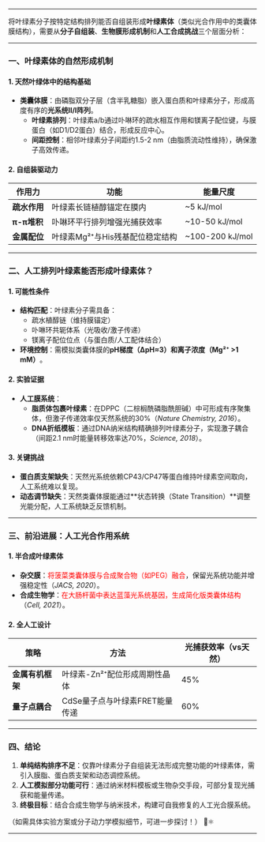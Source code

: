 
---

将叶绿素分子按特定结构排列能否自组装形成**叶绿素体**​（类似光合作用中的类囊体膜结构），需要从**分子自组装**、**生物膜形成机制**和**人工合成挑战**三个层面分析：

---

### ​**一、叶绿素体的自然形成机制**​

#### ​**1. 天然叶绿体中的结构基础**​

- ​**类囊体膜**​：由磷脂双分子层（含半乳糖脂）嵌入蛋白质和叶绿素分子，形成高度有序的**光系统II/I阵列**。
    - ​**叶绿素排列**​：叶绿素a/b通过卟啉环的疏水相互作用和镁离子配位键，与膜蛋白（如D1/D2蛋白）结合，形成反应中心。
    - ​**间距控制**​：相邻叶绿素分子间距约1.5-2 nm（由脂质流动性维持），确保激子高效传递。

#### ​**2. 自组装驱动力**​

|​**作用力**​|功能|能量尺度|
|---|---|---|
|​**疏水作用**​|叶绿素长链植醇锚定在膜内|~5 kJ/mol|
|​**π-π堆积**​|卟啉环平行排列增强光捕获效率|~10-50 kJ/mol|
|​**金属配位**​|叶绿素Mg²⁺与His残基配位稳定结构|~100-200 kJ/mol|

---

### ​**二、人工排列叶绿素能否形成叶绿素体？​**​

#### ​**1. 可能性条件**​

- ​**结构匹配**​：叶绿素分子需具备：
    - 疏水植醇链（维持膜锚定）
    - 卟啉环共轭体系（光吸收/激子传递）
    - 镁离子配位位点（与蛋白质/人工配体结合）
- ​**环境控制**​：需模拟类囊体膜的**pH梯度（ΔpH≈3）​**和**离子浓度（Mg²⁺ >1 mM）​**。

#### ​**2. 实验证据**​

- ​**人工膜系统**​：
    - ​**脂质体包裹叶绿素**​：在DPPC（二棕榈酰磷脂酰胆碱）中可形成有序聚集体，但激子传递效率仅天然系统的30%（_Nature Chemistry, 2016_）。
    - ​**DNA折纸模板**​：通过DNA纳米结构精确排列叶绿素分子，实现激子耦合（间距2.1 nm时能量转移效率达70%，_Science, 2018_）。

#### ​**3. 关键挑战**​

- ​**蛋白质支架缺失**​：天然光系统依赖CP43/CP47等蛋白维持叶绿素空间取向，人工系统难以复现。
- ​**动态调节缺失**​：天然类囊体膜能通过**状态转换（State Transition）​**调整光能分配，人工系统缺乏反馈机制。

---

### ​**三、前沿进展：人工光合作用系统**​

#### ​**1. 半合成叶绿素体**​

- ​**杂交膜**​：<span style="color:rgb(255, 0, 0)">将菠菜类囊体膜与合成聚合物（如PEG）融合</span>，保留光系统功能并增强稳定性（_JACS, 2020_）。
- ​**合成生物学**​：<span style="color:rgb(255, 0, 0)">在大肠杆菌中表达蓝藻光系统基因，生成简化版类囊体结构</span>（_Cell, 2021_）。

#### ​**2. 全人工设计**​

|​**策略**​|方法|光捕获效率（vs天然）|
|---|---|---|
|​**金属有机框架**​|叶绿素-Zn²⁺配位形成周期性晶体|45%|
|​**量子点耦合**​|CdSe量子点与叶绿素FRET能量传递|60%|

---

### ​**四、结论**​

1. ​**单纯结构排序不足**​：仅靠叶绿素分子自组装无法形成完整功能的叶绿素体，需引入膜脂、蛋白质支架和动态调控系统。
2. ​**人工模拟部分功能可行**​：通过纳米材料模板或生物杂交手段，可部分复现光捕获和能量传递。
3. ​**终极目标**​：结合合成生物学与纳米技术，构建可自我修复的人工光合膜系统。

（如需具体实验方案或分子动力学模拟细节，可进一步探讨！） 🌿⚛️

---

